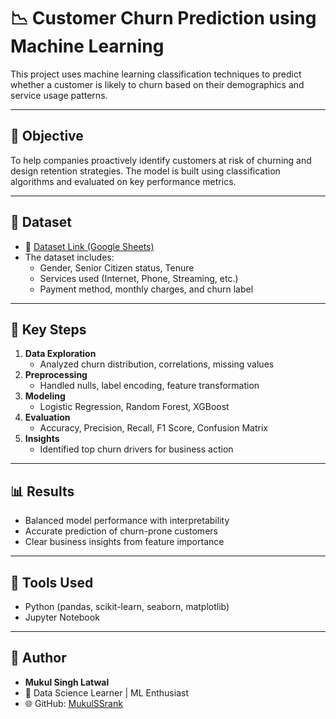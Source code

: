 # 📉 Customer Churn Prediction using Machine Learning

This project uses machine learning classification techniques to predict whether a customer is likely to churn based on their demographics and service usage patterns.

---

## 📌 Objective

To help companies proactively identify customers at risk of churning and design retention strategies. The model is built using classification algorithms and evaluated on key performance metrics.

---

## 📁 Dataset

- 📎 [Dataset Link (Google Sheets)](https://docs.google.com/spreadsheets/d/1rnBO9F9xdSUY-WpeOJilMxMRZT-hwwWq6O98OHreY0k/edit?usp=sharing)
- The dataset includes:
  - Gender, Senior Citizen status, Tenure
  - Services used (Internet, Phone, Streaming, etc.)
  - Payment method, monthly charges, and churn label

---

## 🧠 Key Steps

1. **Data Exploration**
   - Analyzed churn distribution, correlations, missing values
2. **Preprocessing**
   - Handled nulls, label encoding, feature transformation
3. **Modeling**
   - Logistic Regression, Random Forest, XGBoost
4. **Evaluation**
   - Accuracy, Precision, Recall, F1 Score, Confusion Matrix
5. **Insights**
   - Identified top churn drivers for business action

---

## 📊 Results

- Balanced model performance with interpretability
- Accurate prediction of churn-prone customers
- Clear business insights from feature importance

---

## 🔧 Tools Used

- Python (pandas, scikit-learn, seaborn, matplotlib)
- Jupyter Notebook

---

## 👤 Author

- **Mukul Singh Latwal**
- 💼 Data Science Learner | ML Enthusiast
- 🌐 GitHub: [MukulSSrank](https://github.com/MukulSSrank)

